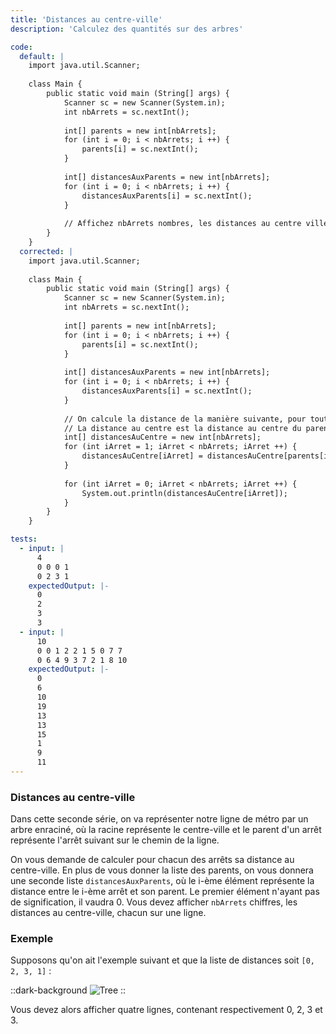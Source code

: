 ```yaml
---
title: 'Distances au centre-ville'
description: 'Calculez des quantités sur des arbres'

code:
  default: |
    import java.util.Scanner;
    
    class Main { 
        public static void main (String[] args) {
            Scanner sc = new Scanner(System.in);
            int nbArrets = sc.nextInt();
    
            int[] parents = new int[nbArrets];
            for (int i = 0; i < nbArrets; i ++) {
                parents[i] = sc.nextInt();
            }
            
            int[] distancesAuxParents = new int[nbArrets];
            for (int i = 0; i < nbArrets; i ++) {
                distancesAuxParents[i] = sc.nextInt();
            }
            
            // Affichez nbArrets nombres, les distances au centre ville.
        }
    }
  corrected: |
    import java.util.Scanner;
    
    class Main { 
        public static void main (String[] args) {
            Scanner sc = new Scanner(System.in);
            int nbArrets = sc.nextInt();
    
            int[] parents = new int[nbArrets];
            for (int i = 0; i < nbArrets; i ++) {
                parents[i] = sc.nextInt();
            }
            
            int[] distancesAuxParents = new int[nbArrets];
            for (int i = 0; i < nbArrets; i ++) {
                distancesAuxParents[i] = sc.nextInt();
            }
            
            // On calcule la distance de la manière suivante, pour tout noeud possédant un parent,
            // La distance au centre est la distance au centre du parent plus la distance au parent
            int[] distancesAuCentre = new int[nbArrets];
            for (int iArret = 1; iArret < nbArrets; iArret ++) {
                distancesAuCentre[iArret] = distancesAuCentre[parents[iArret]] + distancesAuxParents[iArret];
            }
    
            for (int iArret = 0; iArret < nbArrets; iArret ++) {
                System.out.println(distancesAuCentre[iArret]);
            }
        }
    }

tests:
  - input: |
      4
      0 0 0 1
      0 2 3 1
    expectedOutput: |-
      0
      2
      3
      3
  - input: |
      10
      0 0 1 2 2 1 5 0 7 7
      0 6 4 9 3 7 2 1 8 10
    expectedOutput: |-
      0
      6
      10
      19
      13
      13
      15
      1
      9
      11
---
```


### Distances au centre-ville

Dans cette seconde série, on va représenter notre ligne de métro par un arbre enraciné, où la racine représente le centre-ville et le parent d'un arrêt représente l'arrêt suivant sur le chemin de la ligne.

On vous demande de calculer pour chacun des arrêts sa distance au centre-ville. En plus de vous donner la liste des parents, on vous donnera une seconde liste `distancesAuxParents`, où le i-ème élément représente la distance entre le i-ème arrêt et son parent. Le premier élément n'ayant pas de signification, il vaudra 0. Vous devez afficher `nbArrets` chiffres, les distances au centre-ville, chacun sur une ligne.

### Exemple

Supposons qu'on ait l'exemple suivant et que la liste de distances soit `[0, 2, 3, 1]` :

::dark-background
![Tree](/polympiads/tree-metro-polympiads.png)
::

Vous devez alors afficher quatre lignes, contenant respectivement 0, 2, 3 et 3. 
